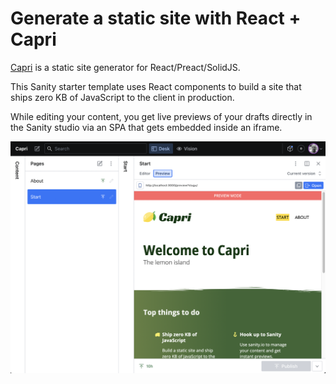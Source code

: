 # Generate a static site with React + Capri

[Capri](https://github.com/capri-js/capri) is a static site generator for React/Preact/SolidJS.

This Sanity starter template uses React components to build a site that ships zero KB of JavaScript to the client in production.

While editing your content, you get live previews of your drafts directly in the Sanity studio via an SPA that gets embedded inside an iframe.

![Studio screenshot](.sanity-template/assets/studio.png)
